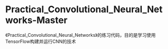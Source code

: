 # Practical_Convolutional_Neural_Networks-Master
《Practical_Convolutional_Neural_Networks》的练习代码，目的是学习使用TensorFlow构建并运行CNN的技术
